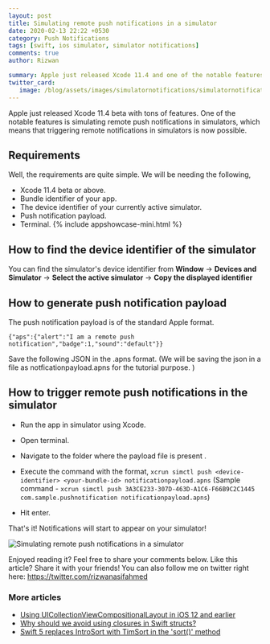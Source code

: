 ```yaml
---
layout: post
title: Simulating remote push notifications in a simulator
date: 2020-02-13 22:22 +0530
category: Push Notifications
tags: [swift, ios simulator, simulator notifications]
comments: true
author: Rizwan

summary: Apple just released Xcode 11.4 and one of the notable features is simulating remote push notifications in simulators. Let's see it in action.
twitter_card:
   image: /blog/assets/images/simulatornotifications/simulatornotification.png
---
```

Apple just released Xcode 11.4 beta with tons of features. One of the notable features is simulating remote push notifications in simulators, which means that triggering remote notifications in simulators is now possible.

## Requirements

Well, the requirements are quite simple. We will be needing the following,

- Xcode 11.4 beta or above.
- Bundle identifier of your app.
- The device identifier of your currently active simulator.
- Push notification payload.
- Terminal.
{% include appshowcase-mini.html %}
## How to find the device identifier of the simulator

 You can find the simulator's device identifier from **Window** -> **Devices and Simulator** -> **Select the active simulator** -> **Copy the displayed identifier**

## How to generate push notification payload

The push notification payload is of the standard Apple format.

    {"aps":{"alert":"I am a remote push notification","badge":1,"sound":"default"}}

   Save the following JSON in the .apns format.
    (We will be saving the json in a file as notficationpayload.apns for the tutorial purpose. )

## How to trigger remote push notifications in the simulator

- Run the app in simulator using Xcode.
- Open terminal.
- Navigate to the folder where the payload file is present .
- Execute the command with the format,
 ```xcrun simctl push <device-identifier> <your-bundle-id> notificationpayload.apns```
 (Sample command -
 ```xcrun simctl push 3A3CE233-307D-463D-A1C6-F66B9C2C1445 com.sample.pushnotification notificationpayload.apns```)

- Hit enter.

That's it! Notifications will start to appear on your simulator!

![Simulating remote push notifications in a simulator](/blog/assets/images/simulatornotifications/simulatornotification.png)

 Enjoyed reading it? Feel free to share your comments below. Like this article? Share it with your friends!
 You can also follow me on twitter right here: <https://twitter.com/rizwanasifahmed>

### More articles

- [Using UICollectionViewCompositionalLayout in iOS 12 and earlier](/blog/2020/03/18/using-uicollectionviewcompositionallayout-in-ios-12-and-earlier/)
- [Why should we avoid using closures in Swift structs?](/blog/2020/01/11/why-should-we-avoid-using-closures-in-swift-structs/)
- [Swift 5 replaces IntroSort with TimSort in the 'sort()' method](/blog/2019/09/29/swift-5-replaces-introsort-with-timsort-in-the-sort-method/)
